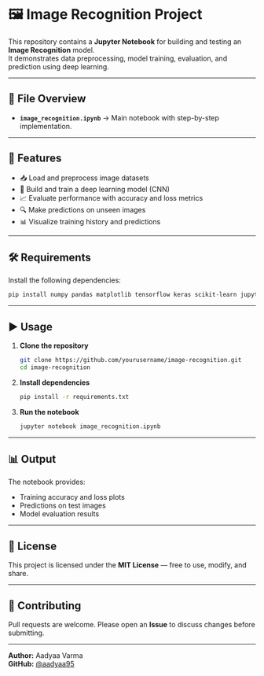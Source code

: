 # 🖼️ Image Recognition Project

This repository contains a **Jupyter Notebook** for building and testing an **Image Recognition** model.  
It demonstrates data preprocessing, model training, evaluation, and prediction using deep learning.

---

## 📂 File Overview

- **`image_recognition.ipynb`** → Main notebook with step-by-step implementation.

---

## 🚀 Features

- 📥 Load and preprocess image datasets  
- 🧠 Build and train a deep learning model (CNN)  
- 📈 Evaluate performance with accuracy and loss metrics  
- 🔍 Make predictions on unseen images  
- 📊 Visualize training history and predictions  

---

## 🛠️ Requirements

Install the following dependencies:

```bash
pip install numpy pandas matplotlib tensorflow keras scikit-learn jupyter
```

---

## ▶️ Usage

1. **Clone the repository**
   ```bash
   git clone https://github.com/yourusername/image-recognition.git
   cd image-recognition
   ```

2. **Install dependencies**
   ```bash
   pip install -r requirements.txt
   ```

3. **Run the notebook**
   ```bash
   jupyter notebook image_recognition.ipynb
   ```

---

## 📊 Output

The notebook provides:

- Training accuracy and loss plots  
- Predictions on test images  
- Model evaluation results  

---

## 📜 License

This project is licensed under the **MIT License** — free to use, modify, and share.

---

## 🤝 Contributing

Pull requests are welcome. Please open an **Issue** to discuss changes before submitting.

---

**Author:** Aadyaa Varma  
**GitHub:** [@aadyaa95](https://github.com/aadyaa95)
